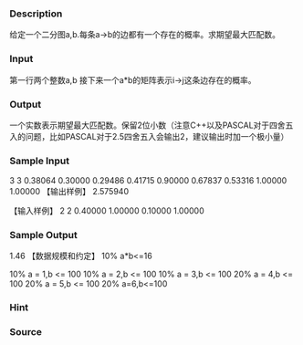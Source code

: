 
### Description
给定一个二分图a,b.每条a->b的边都有一个存在的概率。求期望最大匹配数。
### Input
第一行两个整数a,b
接下来一个a*b的矩阵表示i->j这条边存在的概率。
### Output
一个实数表示期望最大匹配数。保留2位小数（注意C++以及PASCAL对于四舍五入的问题，比如PASCAL对于2.5四舍五入会输出2，建议输出时加一个极小量）
### Sample Input

3 3
0.38064 0.30000 0.29486
0.41715 0.90000 0.67837
0.53316 1.00000 1.00000
【输出样例】
2.575940


【输入样例】
2 2
0.40000 1.00000
0.10000 1.00000

### Sample Output

1.46
【数据规模和约定】
10% a*b<=16 

10% a = 1,b <= 100
10% a = 2,b <= 100
10% a = 3,b <= 100
20% a = 4,b <= 100
20% a = 5,b <= 100
20% a=6,b<=100
### Hint

### Source
